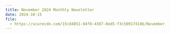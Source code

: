 ```yaml
---
title: November 2024 Monthly Newsletter
date: 2024-10-15
file:
  - https://ucarecdn.com/15c84851-04f0-4387-8ed5-f3c50917410b/November_2024_Newsletter_Clean.pdf
---
```

